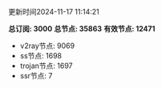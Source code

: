 更新时间2024-11-17 11:14:21

**总订阅: 3000**
**总节点: 35863**
**有效节点: 12471**
- v2ray节点: 9069
- ss节点: 1698
- trojan节点: 1697
- ssr节点: 7

